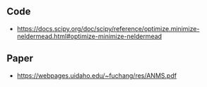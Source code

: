 ## Code
- https://docs.scipy.org/doc/scipy/reference/optimize.minimize-neldermead.html#optimize-minimize-neldermead

## Paper
- https://webpages.uidaho.edu/~fuchang/res/ANMS.pdf
